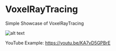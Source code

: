 # VoxelRayTracing
Simple Showcase of VoxelRayTracing

![alt text](https://github.com/StayOnSofa/VoxelRayTracingDemo/blob/main/example.png?raw=true)

YouTube Example: https://youtu.be/KA7vD5GPBrE
